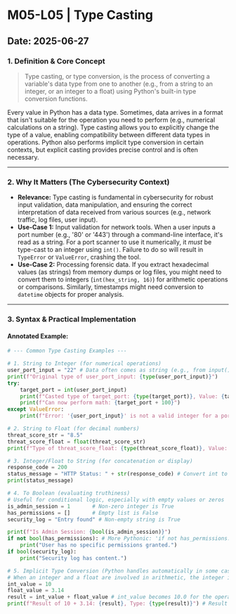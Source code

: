 # M05-L05 | Type Casting

**Date:** 2025-06-27
---
### 1. Definition & Core Concept
> Type casting, or type conversion, is the process of converting a variable's data type from one to another (e.g., from a string to an integer, or an integer to a float) using Python's built-in type conversion functions.

Every value in Python has a data type. Sometimes, data arrives in a format that isn't suitable for the operation you need to perform (e.g., numerical calculations on a string). Type casting allows you to explicitly change the type of a value, enabling compatibility between different data types in operations. Python also performs implicit type conversion in certain contexts, but explicit casting provides precise control and is often necessary.

---
### 2. Why It Matters (The Cybersecurity Context)
* **Relevance:** Type casting is fundamental in cybersecurity for robust input validation, data manipulation, and ensuring the correct interpretation of data received from various sources (e.g., network traffic, log files, user input).
* **Use-Case 1:** Input validation for network tools. When a user inputs a port number (e.g., '80' or '443') through a command-line interface, it's read as a string. For a port scanner to use it numerically, it *must* be type-cast to an integer using `int()`. Failure to do so will result in `TypeError` or `ValueError`, crashing the tool.
* **Use-Case 2:** Processing forensic data. If you extract hexadecimal values (as strings) from memory dumps or log files, you might need to convert them to integers (`int(hex_string, 16)`) for arithmetic operations or comparisons. Similarly, timestamps might need conversion to `datetime` objects for proper analysis.

---
### 3. Syntax & Practical Implementation
#### Annotated Example:
```python
# --- Common Type Casting Examples ---

# 1. String to Integer (for numerical operations)
user_port_input = "22" # Data often comes as string (e.g., from input() or a file)
print(f"Original type of user_port_input: {type(user_port_input)}")
try:
    target_port = int(user_port_input)
    print(f"Casted type of target_port: {type(target_port)}, Value: {target_port}")
    print(f"Can now perform math: {target_port + 100}")
except ValueError:
    print(f"Error: '{user_port_input}' is not a valid integer for a port.")

# 2. String to Float (for decimal numbers)
threat_score_str = "8.5"
threat_score_float = float(threat_score_str)
print(f"Type of threat_score_float: {type(threat_score_float)}, Value: {threat_score_float}")

# 3. Integer/Float to String (for concatenation or display)
response_code = 200
status_message = "HTTP Status: " + str(response_code) # Convert int to str for string concatenation
print(status_message)

# 4. To Boolean (evaluating truthiness)
# Useful for conditional logic, especially with empty values or zeros
is_admin_session = 1       # Non-zero integer is True
has_permissions = []       # Empty list is False
security_log = "Entry found" # Non-empty string is True

print(f"Is Admin Session: {bool(is_admin_session)}")
if not bool(has_permissions): # More Pythonic: 'if not has_permissions:'
    print("User has no specific permissions granted.")
if bool(security_log):
    print("Security log has content.")

# 5. Implicit Type Conversion (Python handles automatically in some cases)
# When an integer and a float are involved in arithmetic, the integer is promoted to a float.
int_value = 10
float_value = 3.14
result = int_value + float_value # int_value becomes 10.0 for the operation
print(f"Result of 10 + 3.14: {result}, Type: {type(result)}") # Result is a float